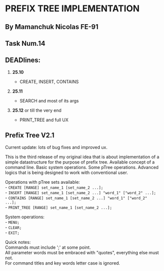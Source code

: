 PREFIX TREE IMPLEMENTATION
==========================
By Mamanchuk Nicolas FE-91
--------------------------
Task Num.14
-----------
DEADlines:
----------

1. **25.10**
    - CREATE, INSERT, CONTAINS

2. **25.11**
    - SEARCH and most of its args
    
3. **25.12** or till the very end
    - PRINT_TREE and full UX

Prefix Tree V2.1
----------------
Current update: lots of bug fixes and improved ux.

This is the third release of my original idea that is about implementation of a simple datastructure for the purpose of prefix tree.
Available concept of a command line.
Basic system operations. Some pTree operations.
Advanced logics that is being designed to work with conventional user.

Operations with pTree sets available: <br />
    - `CREATE [RANGE] set_name_1 [set_name_2 ...];` <br />
    - `INSERT [RANGE] set_name_1 [set_name_2 ...] "word_1" ["word_2" ...];` <br />
    - `CONTAINS [RANGE] set_name_1 [set_name_2 ...] "word_1" ["word_2" ...];` <br />
    - `PRINT_TREE [RANGE] set_name_1 [set_name_2 ...];` 

System operations: <br />
    - `MENU;` <br />
    - `CLEAR;` <br />
    - `EXIT;`

Quick notes: <br />
    Commands must include ';' at some point. <br /> 
    All parameter words must be embraced with "quotes", everything else must not. <br />
    For command titles and key words letter case is ignored.
    